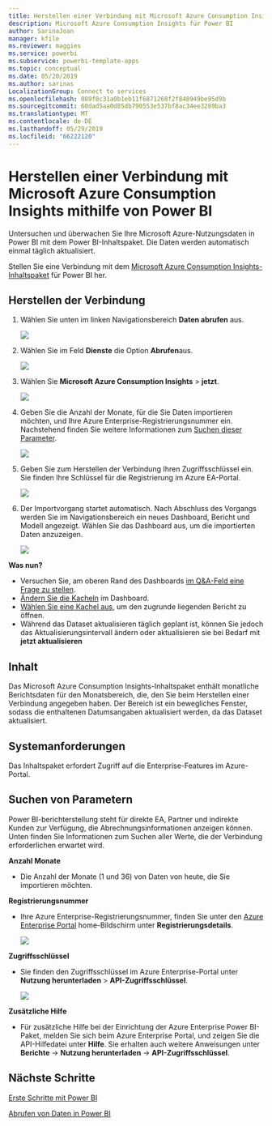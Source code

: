 ```yaml
---
title: Herstellen einer Verbindung mit Microsoft Azure Consumption Insights mithilfe von Power BI
description: Microsoft Azure Consumption Insights für Power BI
author: SarinaJoan
manager: kfile
ms.reviewer: maggies
ms.service: powerbi
ms.subservice: powerbi-template-apps
ms.topic: conceptual
ms.date: 05/20/2019
ms.author: sarinas
LocalizationGroup: Connect to services
ms.openlocfilehash: 089f8c31a0b1eb11f6871268f2f848949be95d9b
ms.sourcegitcommit: 60dad5aa0d85db790553e537bf8ac34ee3289ba3
ms.translationtype: MT
ms.contentlocale: de-DE
ms.lasthandoff: 05/29/2019
ms.locfileid: "66222120"
---
```

# <a name="connect-to-microsoft-azure-consumption-insights-with-power-bi"></a>Herstellen einer Verbindung mit Microsoft Azure Consumption Insights mithilfe von Power BI
Untersuchen und überwachen Sie Ihre Microsoft Azure-Nutzungsdaten in Power BI mit dem Power BI-Inhaltspaket. Die Daten werden automatisch einmal täglich aktualisiert.

Stellen Sie eine Verbindung mit dem [Microsoft Azure Consumption Insights-Inhaltspaket](https://app.powerbi.com/getdata/services/azureconsumption) für Power BI her.

## <a name="how-to-connect"></a>Herstellen der Verbindung
1. Wählen Sie unten im linken Navigationsbereich **Daten abrufen** aus.
   
    ![](media/service-connect-to-azure-consumption-insights/getdata.png)
2. Wählen Sie im Feld **Dienste** die Option **Abrufen**aus.
   
   ![](media/service-connect-to-azure-consumption-insights/services.png)
3. Wählen Sie **Microsoft Azure Consumption Insights** \> **jetzt**. 
   
   ![](media/service-connect-to-azure-consumption-insights/mazureconsumption.png)
4. Geben Sie die Anzahl der Monate, für die Sie Daten importieren möchten, und Ihre Azure Enterprise-Registrierungsnummer ein. Nachstehend finden Sie weitere Informationen zum [Suchen dieser Parameter](#FindingParams).
   
    ![](media/service-connect-to-azure-consumption-insights/azureconsumptionparams.png)
5. Geben Sie zum Herstellen der Verbindung Ihren Zugriffsschlüssel ein. Sie finden Ihre Schlüssel für die Registrierung im Azure EA-Portal. 
   
    ![](media/service-connect-to-azure-consumption-insights/msazureconsumptioncreds.png)
6. Der Importvorgang startet automatisch. Nach Abschluss des Vorgangs werden Sie im Navigationsbereich ein neues Dashboard, Bericht und Modell angezeigt. Wählen Sie das Dashboard aus, um die importierten Daten anzuzeigen.
   
   ![](media/service-connect-to-azure-consumption-insights/msazureconsumptiondashboard.png)

**Was nun?**

* Versuchen Sie, am oberen Rand des Dashboards [im Q&A-Feld eine Frage zu stellen](consumer/end-user-q-and-a.md).
* [Ändern Sie die Kacheln](service-dashboard-edit-tile.md) im Dashboard.
* [Wählen Sie eine Kachel aus](consumer/end-user-tiles.md), um den zugrunde liegenden Bericht zu öffnen.
* Während das Dataset aktualisieren täglich geplant ist, können Sie jedoch das Aktualisierungsintervall ändern oder aktualisieren sie bei Bedarf mit **jetzt aktualisieren**

## <a name="whats-included"></a>Inhalt
Das Microsoft Azure Consumption Insights-Inhaltspaket enthält monatliche Berichtsdaten für den Monatsbereich, die, den Sie beim Herstellen einer Verbindung angegeben haben. Der Bereich ist ein bewegliches Fenster, sodass die enthaltenen Datumsangaben aktualisiert werden, da das Dataset aktualisiert.

## <a name="system-requirements"></a>Systemanforderungen
Das Inhaltspaket erfordert Zugriff auf die Enterprise-Features im Azure-Portal. 

<a name="FindingParams"></a>

## <a name="finding-parameters"></a>Suchen von Parametern
Power BI-berichterstellung steht für direkte EA, Partner und indirekte Kunden zur Verfügung, die Abrechnungsinformationen anzeigen können. Unten finden Sie Informationen zum Suchen aller Werte, die der Verbindung erforderlichen erwartet wird.

**Anzahl Monate**

* Die Anzahl der Monate (1 und 36) von Daten von heute, die Sie importieren möchten.

**Registrierungsnummer**

* Ihre Azure Enterprise-Registrierungsnummer, finden Sie unter den [Azure Enterprise Portal](https://ea.azure.com/) home-Bildschirm unter **Registrierungsdetails**.
  
    ![](media/service-connect-to-azure-consumption-insights/params2.png)

**Zugriffsschlüssel**

* Sie finden den Zugriffsschlüssel im Azure Enterprise-Portal unter **Nutzung herunterladen** > **API-Zugriffsschlüssel**.
  
    ![](media/service-connect-to-azure-consumption-insights/creds2.png)

**Zusätzliche Hilfe**

* Für zusätzliche Hilfe bei der Einrichtung der Azure Enterprise Power BI-Paket, melden Sie sich beim Azure Enterprise Portal, und zeigen Sie die API-Hilfedatei unter **Hilfe**. Sie erhalten auch weitere Anweisungen unter **Berichte** -> **Nutzung herunterladen** -> **API-Zugriffsschlüssel**.

## <a name="next-steps"></a>Nächste Schritte
[Erste Schritte mit Power BI](service-get-started.md)

[Abrufen von Daten in Power BI](service-get-data.md)

